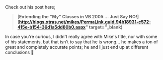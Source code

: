 Check out his post here;

> **[Extending the "My" Classes in VB 2005 ... Just Say NO!](http://blogs.xtras.net/mikes/PermaLink,guid,94b18931-c572-415e-b154-36d1a5dd80b0.aspx" target="_blank)**

In case you're curious, I didn't really agree with Mike's title, nor with some of his statements, but that isn't to say that he is wrong... he makes a ton of great and completely accurate points; he and I just end up at different conclusions 🙂
